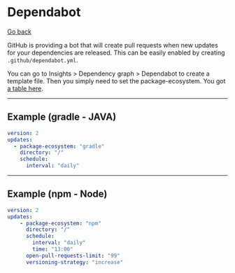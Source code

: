 # Dependabot

[Go back](..#advanced-concepts)

GitHub is providing a bot that will create pull requests when new updates for your dependencies are released. This can be easily enabled by creating `.github/dependabot.yml`.

You can go to Insights > Dependency graph > Dependabot to create a template file. Then you simply need to set the package-ecosystem. You got [a table here](https://docs.github.com/en/code-security/supply-chain-security/keeping-your-dependencies-updated-automatically/about-dependabot-version-updates#supported-repositories-and-ecosystems).

<hr class="sl">

## Example (gradle - JAVA)

```yaml
version: 2
updates:
  - package-ecosystem: "gradle"
    directory: "/"
    schedule:
      interval: "daily"
```

<hr class="sr">

## Example (npm - Node)

```yaml
version: 2
updates:
    - package-ecosystem: "npm"
      directory: "/"
      schedule:
        interval: "daily"
        time: "13:00"
      open-pull-requests-limit: "99"
      versioning-strategy: "increase"
```